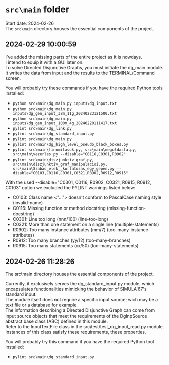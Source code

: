 
# `src\main` folder

Start date: 2024-02-26  
The `src\main` directory houses the essential components of the project.

## 2024-02-29 10:00:59

I've added the missing parts of the entire project as it is nowdays.  
I intend to equip it with a GUI later on.  
To solve Directed Disjunctive Graphs, you must initiate the dg_main module.
It writes the data from input and the results to the TERMINAL/Command screen.  

You will probably try these commands if you have the required Python tools installed:

- `python src\main\dg_main.py inputs\dg_input.txt`
- `python src\main\dg_main.py inputs\dg_gen_input_38m_11g_20240223121500.txt`
- `python src\main\dg_main.py inputs\dg_gen_input_100m_4g_20240220111417.txt`
- `pylint src\main\dg_link.py`
- `pylint src\main\dg_standard_input.py`
- `pylint src\main\dg_main.py`
- `pylint src\main\dg_high_level_pseudo_black_boxes.py`
- `pylint src\main\finomitasok.py, src\main\megoldasfa.py, src\main\vezerles.py --disable="C0116,C0301,R0902"`
- `pylint src\main\diszjunktiv_graf.py, src\main\diszjunktiv_graf_manipulacioi.py, src\main\Szabad_elek__korlatozas_egy_gepen.py --disable="C0103,C0116,C0301,C0321,R0902,R0912,R0915"`

With the used --disable="C0301, C0116, R0902, C0321, R0915, R0912, C0103" option
we excluded the PYLINT warnings listed below:

- C0103: Class name <"..."> doesn't conform to PascalCase naming style (invalid-name)
- C0116: Missing function or method docstring (missing-function-docstring)
- C0301: Line too long (nnn/100) (line-too-long)
- C0321: More than one statement on a single line (multiple-statements)
- R0902: Too many instance attributes (mm/7) (too-many-instance-attributes)
- R0912: Too many branches (yy/12) (too-many-branches)
- R0915: Too many statements (xx/50) (too-many-statements)

## 2024-02-26 11:28:26

The src\main directory houses the essential components of the project.

Currently, it exclusively serves the dg_standard_input.py module,
which encapsulates functionalities mimicking the behavior of SIMULA'67's standard input.  
The module itself does not require a specific input source; wich may be
a text file or a database for example.  
The information describing a Directed Disjunctive Graph can come from input source objects
that meet the requirements of the DgInpSource abstract base class (ABC) defined in this module.  
Refer to the InputTextFile class in the src\test\test_dg_input_read.py module.
Instances of this class satisfy these requirements, these properties.

You will probably try this command if you have the required Python tool installed:

- `pylint src\main\dg_standard_input.py`
